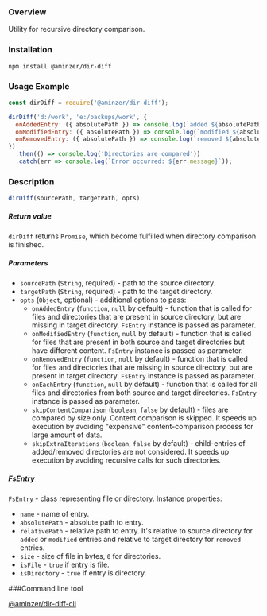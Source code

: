 ### Overview

Utility for recursive directory comparison.

### Installation

```
npm install @aminzer/dir-diff
```

### Usage Example

```javascript
const dirDiff = require('@aminzer/dir-diff');

dirDiff('d:/work', 'e:/backups/work', {
  onAddedEntry: ({ absolutePath }) => console.log(`added ${absolutePath}`),
  onModifiedEntry: ({ absolutePath }) => console.log(`modified ${absolutePath}`),
  onRemovedEntry: ({ absolutePath }) => console.log(`removed ${absolutePath}`),
})
  .then(() => console.log('Directories are compared'))
  .catch(err => console.log(`Error occurred: ${err.message}`));

```

### Description

```javascript
dirDiff(sourcePath, targetPath, opts)
```

##### Return value

`dirDiff` returns `Promise`, which become fulfilled when directory comparison is finished.

##### Parameters

* `sourcePath` (`String`, required) - path to the source directory.
* `targetPath` (`String`, required) - path to the target directory.
* `opts` (`Object`, optional) - additional options to pass:
    * `onAddedEntry` (`function`, `null` by default) - function that is called for files and directories that are present in source directory, but are missing in target directory. `FsEntry` instance is passed as parameter.
    * `onModifiedEntry` (`function`, `null` by default) - function that is called for files that are present in both source and target directories but have different content. `FsEntry` instance is passed as parameter.
    * `onRemovedEntry` (`function`, `null` by default) - function that is called for files and directories that are missing in source directory, but are present in target directory. `FsEntry` instance is passed as parameter.
    * `onEachEntry` (`function`, `null` by default) - function that is called for all files and directories from both source and target directories. `FsEntry` instance is passed as parameter.
    * `skipContentComparison` (`boolean`, `false` by default) - files are compared by size only. Content comparison is skipped. It speeds up execution by avoiding "expensive" content-comparison process for large amount of data.
    * `skipExtraIterations` (`boolean`, `false` by default) - child-entries of added/removed directories are not considered. It speeds up execution by avoiding recursive calls for such directories.

##### FsEntry

`FsEntry` - class representing file or directory. Instance properties:

* `name` - name of entry.
* `absolutePath` - absolute path to entry.
* `relativePath` - relative path to entry. It's relative to source directory for `added` or `modified` entries and relative to target directory for `removed` entries.
* `size` - size of file in bytes, `0` for directories.
* `isFile` - `true` if entry is file.
* `isDirectory` - `true` if entry is directory.

###Command line tool

[@aminzer/dir-diff-cli](https://www.npmjs.com/package/@aminzer/dir-diff-cli)
